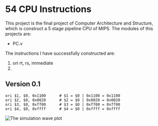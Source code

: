 # 54 CPU Instructions

This project is the final project of Computer Architecture and Structure, which is construct a 5 stage pipeline CPU of MIPS. The modules of this projects are:
* PC.v

The instructions I have successfully constructed are:
1. ori rt, rs, immediate 
2. 


## Version 0.1

```
ori $1, $0, 0x1100		# $1 = $0 | 0x1100 = 0x1100
ori $2, $0, 0x0020		# $2 = $0 | 0x0020 = 0x0020
ori $3, $0, 0xff00		# $3 = $0 | 0xff00 = 0xff00
ori $4, $0, 0xffff		# $4 = $0 | 0xffff = 0xffff
```
![The simulation wave plot](http://i.imgur.com/Av5Cyab.png)